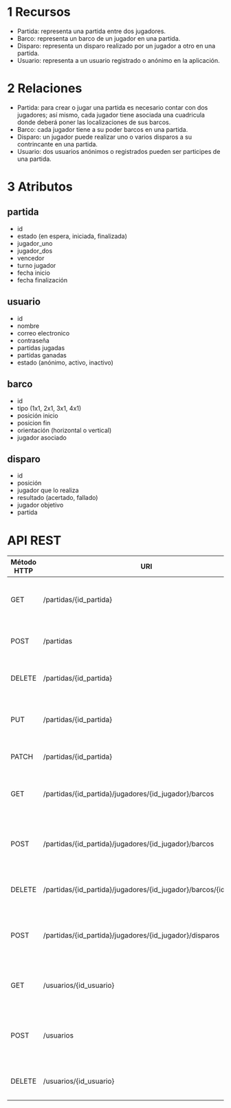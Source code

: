 # 1 Recursos

- Partida: representa una partida entre dos jugadores.
- Barco: representa un barco de un jugador en una partida.
- Disparo: representa un disparo realizado por un jugador a otro en una partida.
- Usuario: representa a un usuario registrado o anónimo en la aplicación.

# 2 Relaciones
- Partida: para crear o jugar una partida es necesario contar con dos jugadores; así mismo, cada jugador tiene asociada una cuadricula donde deberá poner las localizaciones de sus barcos.
- Barco: cada jugador tiene a su poder barcos en una partida.
- Disparo: un jugador puede realizar uno o varios disparos a su contrincante en una partida.
- Usuario: dos usuarios anónimos o registrados pueden ser participes de una partida.

# 3 Atributos
## partida
- id
- estado  (en espera, iniciada, finalizada)
- jugador_uno
- jugador_dos
- vencedor
- turno jugador
- fecha inicio
- fecha finalización

## usuario
- id
- nombre
- correo electronico
- contraseña
- partidas jugadas
- partidas ganadas
- estado (anónimo, activo, inactivo)

## barco
- id
- tipo (1x1, 2x1, 3x1, 4x1)
- posición inicio
- posicion fin
- orientación (horizontal o vertical)
- jugador asociado

## disparo
- id
- posición
- jugador que lo realiza
- resultado (acertado, fallado)
- jugador objetivo
- partida

# API REST
| Método HTTP  | URI | Body | Respuesta |
| ------------- | ------------- | ------------- | ------------- |
| GET  | /partidas/{id_partida}  | N/A | 200 OK (datos de la partida), 404 Not Found
| POST  | /partidas  | {"jugador_uno": "id_usuario_uno", "jugador_dos": "id_usuario_dos"} | 201 Created, 400 Bad Request
| DELETE  | /partidas/{id_partida}  | N/A | 204 No Content, 404 Not Found
| PUT  | /partidas/{id_partida}  |  los atributos de la partida que se quieren modificar | 200 OK, 400 Bad Request, 404 Not Found
| PATCH  | /partidas/{id_partida} | {"vencedor": "usuario1", "estado": "espera" || "iniciada" || "finalizada"}| 200 OK, 400 Bad Request, 404 Not Found
| GET  | /partidas/{id_partida}/jugadores/{id_jugador}/barcos  | N/A | 200 OK (datos de la partida), 404 Not Found
| POST  | /partidas/{id_partida}/jugadores/{id_jugador}/barcos  | {"tipo": "1x1", "posicion_inicio": [1,1], "posicion_fin": [1,2], "orientacion": "horizontal"} | 201 Created, 400 Bad Request, 404 Not Found
| DELETE  | /partidas/{id_partida}/jugadores/{id_jugador}/barcos/{id_barco}  | N/A | 204 No Content, 404 Not Found
| POST  | /partidas/{id_partida}/jugadores/{id_jugador}/disparos  |{"jugador_objetivo": "id_jugador", "posicion": [1, 1]} | 201 Created, 400 Bad Request, 404 Not Found
| GET  |  /usuarios/{id_usuario}  | N/A | 200 OK (datos de la partida), 404 Not Found
| POST  | /usuarios  | {"nombre": "Juan", "correo_electronico": "juan@example.com", "contrasena": "contrasena123"} | 201 Created, 400 Bad Request, 404 Not Found
| DELETE  | /usuarios/{id_usuario} | N/A | 204 No Content, 404 Not Found
